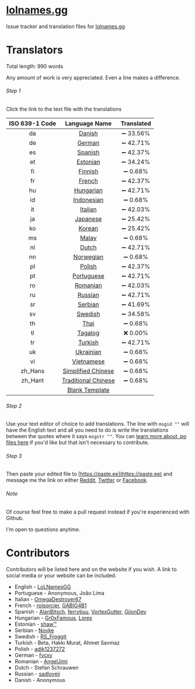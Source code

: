 # [lolnames.gg](https://lolnames.gg/en/)
Issue tracker and translation files for [lolnames.gg](https://lolnames.gg/en/)



# Translators

Total length: 990 words

Any amount of work is very appreciated. Even a line makes a difference.

###### Step 1
Click the link to the text file with the translations

| ISO 639-1 Code | Language Name | Translated |
| :-----: | :-----: | :-----: |
| da | [Danish](https://raw.githubusercontent.com/hingston/lolnames.gg/master/locale/da/LC_MESSAGES/django.po) | ➖ 33.56% |
| de | [German](https://raw.githubusercontent.com/hingston/lolnames.gg/master/locale/de/LC_MESSAGES/django.po) | ➖ 42.71% |
| es | [Spanish](https://raw.githubusercontent.com/hingston/lolnames.gg/master/locale/es/LC_MESSAGES/django.po) | ➖ 42.37% |
| et | [Estonian](https://raw.githubusercontent.com/hingston/lolnames.gg/master/locale/et/LC_MESSAGES/django.po) | ➖ 34.24% |
| fi | [Finnish](https://raw.githubusercontent.com/hingston/lolnames.gg/master/locale/fi/LC_MESSAGES/django.po) | ➖ 0.68% |
| fr | [French](https://raw.githubusercontent.com/hingston/lolnames.gg/master/locale/fr/LC_MESSAGES/django.po) | ➖ 42.37% |
| hu | [Hungarian](https://raw.githubusercontent.com/hingston/lolnames.gg/master/locale/hu/LC_MESSAGES/django.po) | ➖ 42.71% |
| id | [Indonesian](https://raw.githubusercontent.com/hingston/lolnames.gg/master/locale/id/LC_MESSAGES/django.po) | ➖ 0.68% |
| it | [Italian](https://raw.githubusercontent.com/hingston/lolnames.gg/master/locale/it/LC_MESSAGES/django.po) | ➖ 42.03% |
| ja | [Japanese](https://raw.githubusercontent.com/hingston/lolnames.gg/master/locale/ja/LC_MESSAGES/django.po) | ➖ 25.42% |
| ko | [Korean](https://raw.githubusercontent.com/hingston/lolnames.gg/master/locale/ko/LC_MESSAGES/django.po) | ➖ 25.42% |
| ms | [Malay](https://raw.githubusercontent.com/hingston/lolnames.gg/master/locale/ms/LC_MESSAGES/django.po) | ➖ 0.68% |
| nl | [Dutch](https://raw.githubusercontent.com/hingston/lolnames.gg/master/locale/nl/LC_MESSAGES/django.po) | ➖ 42.71% |
| nn | [Norwegian](https://raw.githubusercontent.com/hingston/lolnames.gg/master/locale/nn/LC_MESSAGES/django.po) | ➖ 0.68% |
| pl | [Polish](https://raw.githubusercontent.com/hingston/lolnames.gg/master/locale/pl/LC_MESSAGES/django.po) | ➖ 42.37% |
| pt | [Portuguese](https://raw.githubusercontent.com/hingston/lolnames.gg/master/locale/pt/LC_MESSAGES/django.po) | ➖ 42.71% |
| ro | [Romanian](https://raw.githubusercontent.com/hingston/lolnames.gg/master/locale/ro/LC_MESSAGES/django.po) | ➖ 42.03% |
| ru | [Russian](https://raw.githubusercontent.com/hingston/lolnames.gg/master/locale/ru/LC_MESSAGES/django.po) | ➖ 42.71% |
| sr | [Serbian](https://raw.githubusercontent.com/hingston/lolnames.gg/master/locale/sr/LC_MESSAGES/django.po) | ➖ 41.69% |
| sv | [Swedish](https://raw.githubusercontent.com/hingston/lolnames.gg/master/locale/sv/LC_MESSAGES/django.po) | ➖ 34.58% |
| th | [Thai](https://raw.githubusercontent.com/hingston/lolnames.gg/master/locale/th/LC_MESSAGES/django.po) | ➖ 0.68% |
| tl | [Tagalog](https://raw.githubusercontent.com/hingston/lolnames.gg/master/locale/tl/LC_MESSAGES/django.po) | ❌ 0.00% |
| tr | [Turkish](https://raw.githubusercontent.com/hingston/lolnames.gg/master/locale/tr/LC_MESSAGES/django.po) | ➖ 42.71% |
| uk | [Ukrainian](https://raw.githubusercontent.com/hingston/lolnames.gg/master/locale/uk/LC_MESSAGES/django.po) | ➖ 0.68% |
| vi | [Vietnamese](https://raw.githubusercontent.com/hingston/lolnames.gg/master/locale/vi/LC_MESSAGES/django.po) | ➖ 0.68% |
| zh_Hans | [Simplified Chinese](https://raw.githubusercontent.com/hingston/lolnames.gg/master/locale/zh_Hans/LC_MESSAGES/django.po) | ➖ 0.68% |
| zh_Hant | [Traditional Chinese](https://raw.githubusercontent.com/hingston/lolnames.gg/master/locale/zh_Hant/LC_MESSAGES/django.po) | ➖ 0.68% |
| | [Blank Template](https://raw.githubusercontent.com/hingston/lolnames.gg/master/locale/template/LC_MESSAGES/django.po) | |

###### Step 2

Use your text editor of choice to add translations. The line with `msgid ""` will have the English text and all you need to do is write the translations between the quotes where it says `msgstr ""`. You can [learn more about .po files here](https://www.gnu.org/software/gettext/manual/html_node/PO-Files.html) if you'd like but that isn't necessary to contribute.


###### Step 3
Then paste your edited file to [https://paste.ee](https://paste.ee) and message me the link on either [Reddit](https://www.reddit.com/message/compose/?to=LoLNamesGG), [Twitter](https://twitter.com/LoLNamesGG) or [Facebook](https://www.facebook.com/lolnames.gg/).

###### Note

Of course feel free to make a pull request instead if you're experienced with Github.

I'm open to questions anytime.


# Contributors

Contributors will be listed here and on the website if you wish. A link to social media or your website can be included.

  * English - [LoLNamesGG](https://twitter.com/LoLNamesGG)
  * Portuguese - Anonymous, João Lima
  * Italian - [OmegaDestroyer67](https://www.reddit.com/user/OmegaDestroyer67)
  * French - [roisorcier](https://www.reddit.com/user/roisorcier), [GABIG4B1](https://www.reddit.com/user/GABIG4B1)
  * Spanish - [AlanBitsch](https://www.reddit.com/user/AlanBitsch), [ferrytiuu](https://www.reddit.com/user/ferrytiuu), [VortexGutter](https://www.reddit.com/user/VortexGutter), [GijonDev](https://github.com/GijonDev)
  * Hungarian - [Gr0xFamous](https://www.reddit.com/user/Gr0xFamous), [Lorex](https://www.facebook.com/groups/lolhungary/)
  * Estonian - [shaw™](https://twitter.com/ShawiAE)
  * Serbian - [Novke](https://discord.gg/pqQEX6)
  * Swedish - [RS_Froggit](https://www.reddit.com/user/RS_Froggit)
  * Turkish - Beta, Hakkı Murat, Ahmet Savmaz
  * Polish - [adik1237272](https://www.reddit.com/user/adik1237272)
  * German - [fvcxy](https://www.reddit.com/user/fvcxy)
  * Romanian - [AngelJimi](https://www.youtube.com/channel/UC6Qfp0zLBK03eYPnXRL2Gug)
  * Dutch - Stefan Schrauwen
  * Russian - [sadloveii](https://www.reddit.com/user/sadloveii)
  * Danish - Anonymous